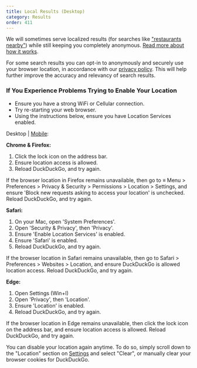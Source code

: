 ```yaml
---
title: Local Results (Desktop)
category: Results
order: 411
---
```


<p>
    We will sometimes serve localized results (for searches like
    <a href="https://duckduckgo.com/?q=restaurants+nearby">"restaurants nearby"</a>) while still keeping you completely anonymous.
    <a href="{{ site.baseurl }}/privacy/anonymous-localized-results">Read more about how it works</a>.
</p>

<p>
    For some search results you can opt-in to anonymously and securely use your
    browser location, in accordance with our
    <a href="https://duckduckgo.com/privacy">privacy policy</a>. This will help
    further improve the accuracy and relevancy of search results.
</p>

<h3>If You Experience Problems Trying to Enable Your Location</h3>
<ul>
    <li>Ensure you have a strong WiFi or Cellular connection.</li>
    <li>Try re-starting your web browser.</li>
    <li>
        Using the instructions below, ensure you have Location Services enabled.
    </li>
</ul>
<p>
    Desktop |
    <a href="{{ site.baseurl }}/results/local-results-mobile">Mobile</a>:
</p>

<p><strong>Chrome &amp; Firefox:</strong></p>
<ol>
    <li>Click the lock icon on the address bar.</li>
    <li>Ensure location access is allowed.</li>
    <li>Reload DuckDuckGo, and try again.</li>
</ol>
<p>
    If the browser location in Firefox remains unavailable, then go to ≡ Menu &gt;
    Preferences &gt; Privacy &amp; Security &gt; Permissions &gt; Location &gt;
    Settings, and ensure 'Block new requests asking to access your location' is
    unchecked. Reload DuckDuckGo, and try again.
</p>

<p><strong>Safari:</strong></p>
<ol>
    <li>On your Mac, open 'System Preferences'.</li>
    <li>Open 'Security &amp; Privacy', then 'Privacy'.</li>
    <li>Ensure 'Enable Location Services' is enabled.</li>
    <li>Ensure 'Safari' is enabled.</li>
    <li>Reload DuckDuckGo, and try again.</li>
</ol>
<p>
    If the browser location in Safari remains unavailable, then go to Safari &gt;
    Preferences &gt; Websites &gt; Location, and ensure DuckDuckGo is allowed
    location access. Reload DuckDuckGo, and try again.
</p>

<p><strong>Edge:</strong></p>
<ol>
    <li>Open Settings (Win+I)</li>
    <li>Open 'Privacy', then 'Location'.</li>
    <li>Ensure 'Location' is enabled.</li>
    <li>Reload DuckDuckGo, and try again.</li>
</ol>
<p>
    If the browser location in Edge remains unavailable, then click the lock icon
    on the address bar, and ensure location access is allowed. Reload DuckDuckGo,
    and try again.
</p>

<p>
    You can disable your location again anytime. To do so, simply scroll down to
    the "Location" section on
    <a href="https://duckduckgo.com/settings">Settings</a> and select "Clear", or
    manually clear your browser cookies for DuckDuckGo.
</p>
